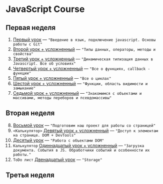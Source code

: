 # JavaScript Course

## Первая неделя 

1. [Первый урок](https://github.com/sergeevsite/JavaScript_13/tree/lesson01) — `"Введение в язык, подключение javascript. Основы работы с Git"` <br>
2. [Второй урок + усложненный](https://github.com/sergeevsite/JavaScript_13/tree/lesson02) — `"Типы данных, операторы, методы и свойства"` <br>
3. [Третий урок + усложненный](https://github.com/sergeevsite/JavaScript_13/tree/lesson03) — `"Динамическая типизация данных в Javascript. Все об условиях"` <br>
4. [Четвертый урок + усложненный](https://github.com/sergeevsite/JavaScript_13/tree/lesson04) — `"Все о функциях, callback - функции"` <br>
5. [Пятый урок + усложненный](https://github.com/sergeevsite/JavaScript_13/tree/lesson05) — `"Все о циклах"` <br>
6. [Шестой урок + усложненный](https://github.com/sergeevsite/JavaScript_13/tree/lesson06) — `"Функции, область видимости и замыкание"` <br>
7. [Седьмой урок + усложненный](https://github.com/sergeevsite/JavaScript_13/tree/lesson07) — `"Знакомимся с объектами и массивами, методы переборов и псевдомассивы"` <br>

## Вторая неделя 

8. [Восьмой урок](https://github.com/sergeevsite/JavaScript_13/tree/lesson08) — `"Подготовим наш проект для работы со страницей"` <br>
9. ```<Калькулятор>``` [Девятый урок + усложненный](https://github.com/sergeevsite/JavaScript_13/tree/lesson09) — `"Доступ к элементам на странице. DOM + DevTools"` <br>
10. [Десятый урок](https://github.com/sergeevsite/JavaScript_13/tree/lesson10) — `"Работа с объектами DOM"` <br>
11. `Калькулятор` [Одиннадцатый урок + усложненный](https://github.com/sergeevsite/JavaScript_13/tree/lesson11) — `"Загрузка документа. События в JS. Обработчики событий и особенности их работы."` <br> 
12. `ToDo лист` [Двенадцатый урок](https://github.com/sergeevsite/JavaScript_13/tree/lesson12) — `"Storage"` <br>

## Третья неделя 
